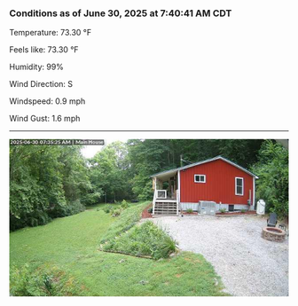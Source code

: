 ### Conditions as of June 30, 2025 at 7:40:41 AM CDT 

Temperature: 73.30 &deg;F

Feels like: 73.30 &deg;F

Humidity: 99%

Wind Direction: S

Windspeed: 0.9 mph

Wind Gust: 1.6 mph

---

<img src="./images/latest.jpeg"/>

